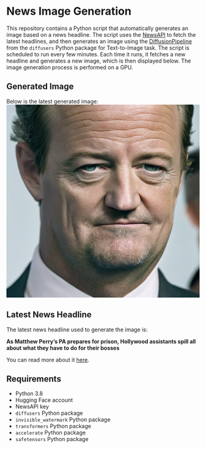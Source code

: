 # News Image Generation
This repository contains a Python script that automatically generates an image based on a news headline. The script uses the [NewsAPI](https://newsapi.org/) to fetch the latest headlines, and then generates an image using the [DiffusionPipeline](https://github.com/huggingface/diffusers) from the `diffusers` Python package for Text-to-Image task.
The script is scheduled to run every few minutes. Each time it runs, it fetches a new headline and generates a new image, which is then displayed below. The image generation process is performed on a GPU.

## Generated Image
Below is the latest generated image:
![Generated Image](image.png)

## Latest News Headline
The latest news headline used to generate the image is:

**As Matthew Perry’s PA prepares for prison, Hollywood assistants spill all about what they have to do for their bosses**

You can read more about it [here](https://news.google.com/rss/articles/CBMioAFBVV95cUxObjZlM0I4RTlvUFlpUnF1RkVHN3JpNDdmczRrR3hTVkotMFV0eXVORmhaNnlFZmxmZ0dRUVNONmZkdXRhaVc2QUNzcHZ2N04yTzgwNjZ0aGdMeElpZnRLdkdmb3RwRTMyUjFUaFVEYVYyTU9IRkppSmx1dWE3bHYtV1JNNFhqSkZaVjhVZTJIYzJFekdKX1dOd3dRemMzdHVH?oc=5).

## Requirements
- Python 3.8
- Hugging Face account
- NewsAPI key
- `diffusers` Python package
- `invisible_watermark` Python package
- `transformers` Python package
- `accelerate` Python package
- `safetensors` Python package
